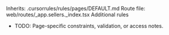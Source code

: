 Inherits: .cursorrules/rules/pages/DEFAULT.md
Route file: web/routes/_app.sellers._index.tsx
Additional rules
- TODO: Page-specific constraints, validation, or access notes.

